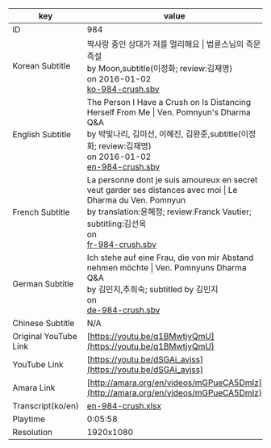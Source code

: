 |  key  |  value  |
|-------|---------|
| ID            | 984 |
| Korean Subtitle | 짝사랑 중인 상대가 저를 멀리해요 \| 법륜스님의 즉문즉설<br>by Moon,subtitle(이정화; review:김재명)<br>on 2016-01-02<br>[ko-984-crush.sbv](https://github.com/jungtosociety/dharma-qna/raw/master/sub/984/ko-984-crush.sbv)<br>|
| English Subtitle | The Person I Have a Crush on Is Distancing Herself From Me \| Ven. Pomnyun's Dharma Q&A<br>by 박빛나리, 김미선, 이혜진, 김완준,subtitle(이정화; review:김재명)<br>on 2016-01-02<br>[en-984-crush.sbv](https://github.com/jungtosociety/dharma-qna/raw/master/sub/984/en-984-crush.sbv)<br>|
| French Subtitle | La personne dont je suis amoureux en secret veut garder ses distances avec moi \| Le Dharma du Ven. Pomnyun<br>by translation:윤혜정; review:Franck Vautier; subtitling:김선옥<br>on <br>[fr-984-crush.sbv](https://github.com/jungtosociety/dharma-qna/raw/master/sub/984/fr-984-crush.sbv)<br>|
| German Subtitle | Ich stehe auf eine Frau, die von mir Abstand nehmen möchte \| Ven. Pomnyuns Dharma Q&A<br>by 김민지,추희숙; subtitled by 김민지<br>on <br>[de-984-crush.sbv](https://github.com/jungtosociety/dharma-qna/raw/master/sub/984/de-984-crush.sbv)<br>|
| Chinese Subtitle | N/A |
| Original YouTube Link  | [https://youtu.be/q1BMwtjyQmU](https://youtu.be/q1BMwtjyQmU) |
| YouTube Link  | [https://youtu.be/dSGAi_avjss](https://youtu.be/dSGAi_avjss) |
| Amara Link    | [http://amara.org/en/videos/mGPueCA5DmIz](http://amara.org/en/videos/mGPueCA5DmIz) |
| Transcript(ko/en) | [en-984-crush.xlsx](https://github.com/jungtosociety/dharma-qna/raw/master/sub/984/en-984-crush.xlsx) |
| Playtime | 0:05:58 |
| Resolution | 1920x1080|
